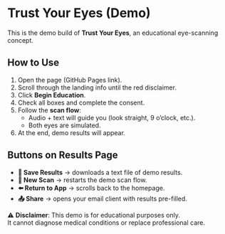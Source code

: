 # Trust Your Eyes (Demo)

This is the demo build of **Trust Your Eyes**, an educational eye-scanning concept.

## How to Use
1. Open the page (GitHub Pages link).
2. Scroll through the landing info until the red disclaimer.
3. Click **Begin Education**.
4. Check all boxes and complete the consent.
5. Follow the **scan flow**:
   - Audio + text will guide you (look straight, 9 o’clock, etc.).
   - Both eyes are simulated.
6. At the end, demo results will appear.

## Buttons on Results Page
- **💾 Save Results** → downloads a text file of demo results.
- **🔄 New Scan** → restarts the demo scan flow.
- **⬅️ Return to App** → scrolls back to the homepage.
- **📤 Share** → opens your email client with results pre-filled.

⚠️ **Disclaimer**: This demo is for educational purposes only.  
It cannot diagnose medical conditions or replace professional care.
